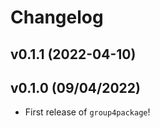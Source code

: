 # Changelog

<!--next-version-placeholder-->

## v0.1.1 (2022-04-10)


## v0.1.0 (09/04/2022)

- First release of `group4package`!
